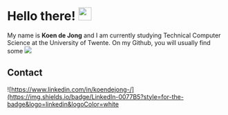 # Hello there! <img src="https://raw.githubusercontent.com/MartinHeinz/MartinHeinz/master/wave.gif" width="30px">

My name is __Koen de Jong__ and I am currently studying Technical Computer Science at the University of Twente.
On my Github, you will usually find some 
![](https://img.shields.io/github/followers/koenjdejong?style=for-the-badge)

## Contact
![https://www.linkedin.com/in/koendejong-/](https://img.shields.io/badge/LinkedIn-0077B5?style=for-the-badge&logo=linkedin&logoColor=white
